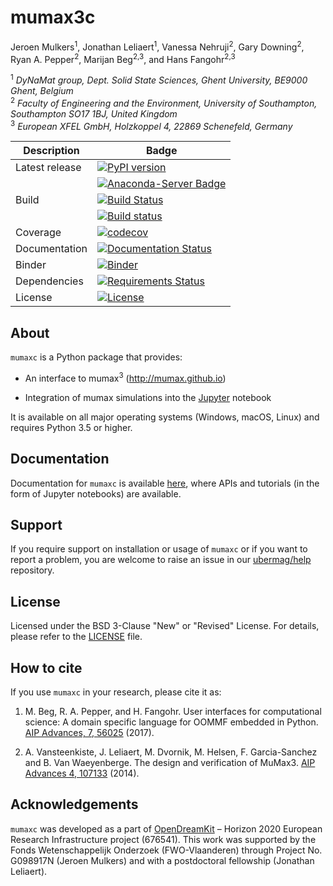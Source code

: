 # mumax3c

Jeroen Mulkers<sup>1</sup>, Jonathan Leliaert<sup>1</sup>, Vanessa Nehruji<sup>2</sup>, Gary Downing<sup>2</sup>, Ryan A. Pepper<sup>2</sup>, Marijan Beg<sup>2,3</sup>, and Hans Fangohr<sup>2,3</sup>

<sup>1</sup> *DyNaMat group, Dept. Solid State Sciences, Ghent University, BE9000 Ghent, Belgium*    
<sup>2</sup> *Faculty of Engineering and the Environment, University of Southampton, Southampton SO17 1BJ, United Kingdom*  
<sup>3</sup> *European XFEL GmbH, Holzkoppel 4, 22869 Schenefeld, Germany*  

| Description | Badge |
| --- | --- |
| Latest release | [![PyPI version](https://badge.fury.io/py/mumaxc.svg)](https://badge.fury.io/py/mumaxc) |
|                | [![Anaconda-Server Badge](https://anaconda.org/conda-forge/mumaxc/badges/version.svg)](https://anaconda.org/conda-forge/mumaxc) |
| Build | [![Build Status](https://travis-ci.org/ubermag/mumaxc.svg?branch=master)](https://travis-ci.org/ubermag/mumaxc) |
|       | [![Build status](https://ci.appveyor.com/api/projects/status/a1cp833x8trei0d8?svg=true)](https://ci.appveyor.com/project/ubermag/mumaxc) |
| Coverage | [![codecov](https://codecov.io/gh/ubermag/mumaxc/branch/master/graph/badge.svg)](https://codecov.io/gh/ubermag/mumaxc) |
| Documentation | [![Documentation Status](https://readthedocs.org/projects/mumaxc/badge/?version=latest)](http://mumaxc.readthedocs.io/en/latest/?badge=latest) |
| Binder | [![Binder](https://mybinder.org/badge.svg)](https://mybinder.org/v2/gh/ubermag/mumaxc/master?filepath=index.ipynb) |
| Dependencies | [![Requirements Status](https://requires.io/github/ubermag/mumaxc/requirements.svg?branch=master)](https://requires.io/github/ubermag/mumaxc/requirements/?branch=master) |
| License | [![License](https://img.shields.io/badge/License-BSD%203--Clause-blue.svg)](https://opensource.org/licenses/BSD-3-Clause) |

## About

`mumaxc` is a Python package that provides:

- An interface to mumax<sup>3</sup> (http://mumax.github.io)

- Integration of mumax simulations into the [Jupyter](https://jupyter.org) notebook

It is available on all major operating systems (Windows, macOS, Linux) and requires Python 3.5 or higher.

## Documentation

Documentation for `mumaxc` is available [here](http://mumax.github.io), where APIs and tutorials (in the form of Jupyter notebooks) are available.

## Support

If you require support on installation or usage of `mumaxc` or if you want to report a problem, you are welcome to raise an issue in our [ubermag/help](https://github.com/ubermag/help) repository.

## License

Licensed under the BSD 3-Clause "New" or "Revised" License. For details, please refer to the [LICENSE](LICENSE) file.

## How to cite

If you use `mumaxc` in your research, please cite it as:

1. M. Beg, R. A. Pepper, and H. Fangohr. User interfaces for computational science: A domain specific language for OOMMF embedded in Python. [AIP Advances, 7, 56025](http://aip.scitation.org/doi/10.1063/1.4977225) (2017).

2. A. Vansteenkiste, J. Leliaert, M. Dvornik, M. Helsen, F. Garcia-Sanchez and B. Van Waeyenberge. 
The design and verification of MuMax3. [AIP Advances 4, 107133](https://doi.org/10.1063/1.4899186) (2014).


## Acknowledgements

`mumaxc` was developed as a part of [OpenDreamKit](https://opendreamkit.org/) – Horizon 2020 European Research Infrastructure project (676541).
This work was supported by the Fonds Wetenschappelijk Onderzoek (FWO-Vlaanderen) through Project No. G098917N (Jeroen Mulkers) and with a postdoctoral fellowship (Jonathan Leliaert).
